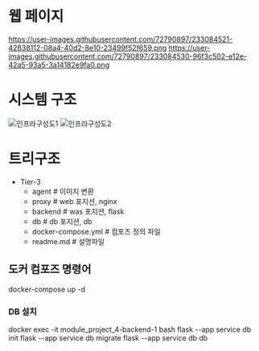 # 웹 페이지
https://user-images.githubusercontent.com/72790897/233084521-42838112-08a4-40d2-8e10-23499f52f659.png
https://user-images.githubusercontent.com/72790897/233084530-96f3c502-e12e-42a5-93a5-3a14182e9fa0.png

# 시스템 구조
![인프라구성도1](https://user-images.githubusercontent.com/72790897/233083614-b9d15fcf-2429-40ea-b9e3-3af6418ff105.JPG)
![인프라구성도2](https://user-images.githubusercontent.com/72790897/233083623-714f7c23-e98d-4cc5-8501-6afd2f837b84.JPG)

# 트리구조
  - Tier-3
    - agent     # 이미지 변환
    - proxy     # web 포지션, nginx
    - backend   # was 포지션, flask
    - db        # db 포지션, db
    - docker-compose.yml    # 컴포즈 정의 파일
    - readme.md     # 설명파일
  
## 도커 컴포즈 명령어
docker-compose up -d
### DB 설치
docker exec -it module_project_4-backend-1 bash
flask --app service db init
flask --app service db migrate
flask --app service db db
